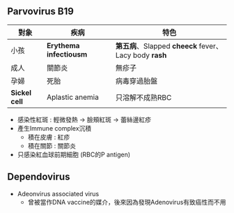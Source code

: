 ## Parvovirus B19
| 對象        | 疾病                 | 特色                                         |
|-------------|----------------------|----------------------------------------------|
| 小孩        | **Erythema infectiousm** | **第五病**、Slapped **cheeck** fever、Lacy body **rash** |
| 成人        | 關節炎               | 無疹子                                       |
| 孕婦        | 死胎                 | 病毒穿過胎盤                                 |
| **Sickel cell** | Aplastic anemia      | 只溶解不成熟RBC                              |
- 感染性紅斑 : 輕微發熱 -> 臉頰紅斑 -> 蕾絲邊紅疹
- 產生Immune complex沉積
	- 積在皮膚 : 紅疹
	- 積在關節 : 關節炎
- 只感染紅血球前期細胞 (RBC的P antigen)
## Dependovirus
- Adeonvirus associated virus
	- 曾被當作DNA vaccine的媒介，後來因為發現Adenovirus有致癌性而不用
